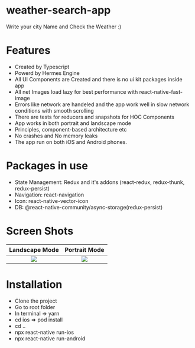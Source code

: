 # weather-search-app
Write your city Name and Check the Weather :)
# Features
- Created by Typescript
- Powerd by Hermes Engine
- All UI Components are Created and there is no ui kit packages inside app
- All net Images load lazy for best performance with react-native-fast-image
- Errors like network are handeled and the app work well in slow network conditions with smooth scrolling
- There are tests for reducers and snapshots for HOC Components
- App works in both portrait and landscape mode
- Principles, component-based architecture etc
- No crashes and No memory leaks
- The app run on both iOS and Android phones.
# Packages in use
- State Management: Redux and it's addons (react-redux, redux-thunk, redux-persist)
- Navigation: react-navigation
- Icon: react-native-vector-icon
- DB: @react-native-community/async-storage(redux-persist)
# Screen Shots
Landscape Mode             |  Portrait Mode
:-------------------------:|:-------------------------:
![](https://user-images.githubusercontent.com/30626411/144562757-c0cd4090-a40d-46e1-876f-b4e59ddb069e.png)  |  ![](https://user-images.githubusercontent.com/30626411/144562728-cbdfcacf-1c82-4cfd-98f4-efa35d35cc62.png)
# Installation
- Clone the project
- Go to root folder
- In terminal => yarn
- cd ios => pod install
- cd ..
- npx react-native run-ios
- npx react-native run-android



